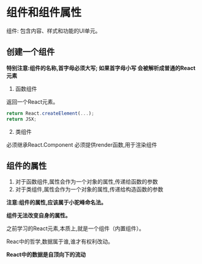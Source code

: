 # 组件和组件属性

组件: 包含内容、样式和功能的UI单元。

## 创建一个组件

**特别注意:组件的名称,首字母必须大写; 如果首字母小写 会被解析成普通的React元素**

1. 函数组件

返回一个React元素。
```js
return React.createElement(...);
return JSX;
```

2. 类组件

必须继承React.Component
必须提供render函数,用于渲染组件

## 组件的属性

1. 对于函数组件,属性会作为一个对象的属性,传递给函数的参数
2. 对于类组件,属性会作为一个对象的属性,传递给构造函数的参数

**注意:组件的属性,应该属于小驼峰命名法。**

**组件无法改变自身的属性。**

之前学习的React元素,本质上,就是一个组件（内置组件）。

Reac中的哲学,数据属于谁,谁才有权利改动。

**React中的数据是自顶向下的流动**